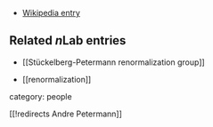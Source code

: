 
* [Wikipedia entry](https://en.wikipedia.org/wiki/Andr%C3%A9_Petermann)

## Related $n$Lab entries

* [[Stückelberg-Petermann renormalization group]]

* [[renormalization]]

category: people

[[!redirects Andre Petermann]]

